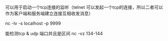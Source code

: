 可以用于启动一个tcp连接的监听（telnet 可以发起一个tcp的连接，所以二者可以作为客户端和服务端建立连接互相收发消息）

nc -lv -s localhost -p 9999

能检测tcp & udp 端口并且是区间
nc -vz <ip> 134-144